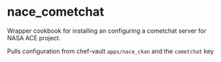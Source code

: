 # nace_cometchat

Wrapper cookbook for installing an configuring a cometchat server for NASA ACE project.

Pulls configuration from chef-vault `apps/nace_ckan` and the `cometchat` key
